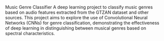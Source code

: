 Music Genre Classifier
A deep learning project to classify music genres based on audio features extracted from the GTZAN dataset and other sources. This project aims to explore the use of Convolutional Neural Networks (CNNs) for genre classification, demonstrating the effectiveness of deep learning in distinguishing between musical genres based on spectral characteristics.
